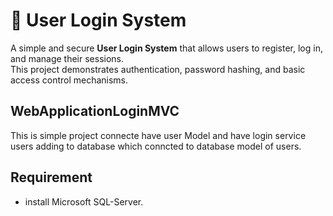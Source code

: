 # 🔐 User Login System

A simple and secure **User Login System** that allows users to register, log in, and manage their sessions.  
This project demonstrates authentication, password hashing, and basic access control mechanisms.

## WebApplicationLoginMVC
This is simple project connecte have user Model and have login service users adding to database which conncted to 
database model of users.
## Requirement
- install Microsoft SQL-Server.
    
